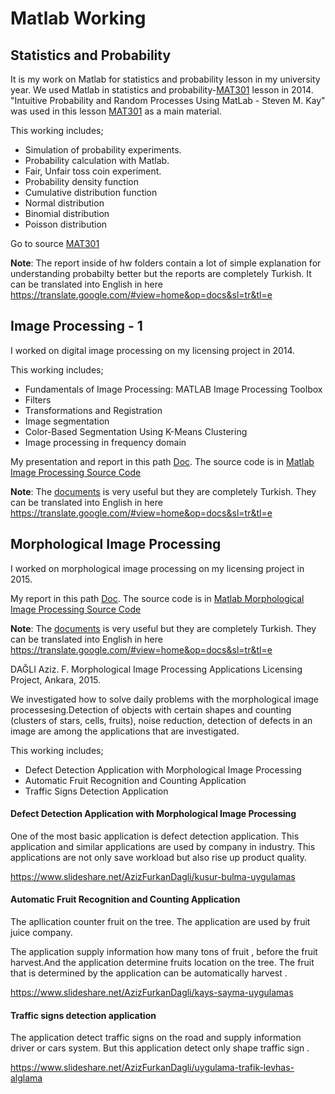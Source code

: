 # Matlab Working 

## Statistics and Probability

It is my work on Matlab for statistics and probability lesson in my university year. We used Matlab in statistics and probability-[MAT301](./MAT301) lesson in 2014. "Intuitive Probability and Random Processes Using MatLab - Steven M. Kay" was used in this lesson [MAT301](./MAT301) as a main material. 

This working includes;

- Simulation of probability experiments.
- Probability calculation with Matlab.
- Fair, Unfair toss coin experiment.
- Probability density function
- Cumulative distribution function
- Normal distribution
- Binomial distribution
- Poisson distribution



Go to source [MAT301](./MAT301)

**Note**: The report inside of hw folders contain a lot of simple explanation for understanding probabilty better but the reports are completely Turkish. It can be translated into English in here https://translate.google.com/#view=home&op=docs&sl=tr&tl=e



## Image Processing - 1

I worked on digital image processing on my licensing project in 2014.

This working includes;

- Fundamentals of Image Processing: MATLAB Image Processing Toolbox 
- Filters
- Transformations and Registration
- Image segmentation
- Color-Based Segmentation Using K-Means Clustering
- Image processing in frequency domain

My presentation and report in this path [Doc](./ImageProcessing-1/Doc). The source code is in [Matlab Image Processing Source Code](./ImageProcessing-1/matlab_workspace)



**Note**: The [documents](./ImageProcessing-1/Doc) is very useful but they are completely Turkish. They can be translated into English in here https://translate.google.com/#view=home&op=docs&sl=tr&tl=e



## Morphological Image Processing

I worked on morphological image processing on my licensing project in 2015. 

My report in this path [Doc](./ImageProcessing-2/Doc). The source code is in [Matlab Morphological Image Processing Source Code](./ImageProcessing-2/SourceCode)



**Note**: The [documents](./ImageProcessing-2/Doc) is very useful but they are completely Turkish. They can be translated into English in here https://translate.google.com/#view=home&op=docs&sl=tr&tl=e

DAĞLI Aziz. F. Morphological Image Processing Applications Licensing Project, Ankara, 2015.

We investigated how to solve daily problems with the morphological image processesing.Detection of objects with certain shapes and counting (clusters of stars, cells, fruits), noise reduction, detection of defects in an image are among the applications that are investigated.



This working includes;

- Defect Detection Application with Morphological Image Processing
- Automatic Fruit Recognition and Counting Application
- Traffic Signs Detection Application



#### Defect Detection Application with Morphological Image Processing

One of the most basic application is defect detection application. This application and similar applications are used by company in industry. This applications are not only save workload but also rise up product quality.

https://www.slideshare.net/AzizFurkanDagli/kusur-bulma-uygulamas



#### Automatic Fruit Recognition and Counting Application

The apllication counter fruit on the tree. The application are used by fruit juice company.

The application supply information how many tons of fruit , before the fruit harvest.And the application determine fruits location on the tree. The fruit that is determined by the application can be automatically harvest .

https://www.slideshare.net/AzizFurkanDagli/kays-sayma-uygulamas



#### Traffic signs detection application

The application detect traffic signs on the road and supply information driver or cars system. But this application detect only shape traffic sign .

https://www.slideshare.net/AzizFurkanDagli/uygulama-trafik-levhas-alglama